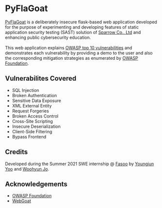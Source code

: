 # PyFlaGoat
[PyFlaGoat](https://pyflagoat.herokuapp.com/) is a deliberately insecure flask-based web application developed for the purpose of experimenting and developing features of static application security testing (SAST) solution of [Sparrow Co., Ltd](https://www.sparrowfasoo.com/en/) and enhancing public cybersecurity education. <br> <br>
This web application explains [OWASP top 10 vulnerabilities](https://owasp.org/www-project-top-ten/) and demonstrates each vulnerability by providing a demo to the user and also the corresponding mitigation strategies as enumerated by [OWASP Foundation](https://owasp.org/). 
## Vulnerabilites Covered
- SQL Injection
- Broken Authentication
- Sensitive Data Exposure
- XML External Entity
- Request Forgeries
- Broken Access Control
- Cross-Site Scripting 
- Insecure Deserialization
- Client-Side Filtering
- Bypass Frontend
## Credits
Developed during the Summer 2021 SWE internship @ [Fasoo](https://en.fasoo.com/) by [Youngjun Yoo](https://github.com/youngjun-yoo16) and [Woohyun Jo](https://github.com/woohyun7878).
## Acknowledgements
- [OWASP Foundation](https://owasp.org/) 
- [WebGoat](https://github.com/WebGoat/WebGoat)
